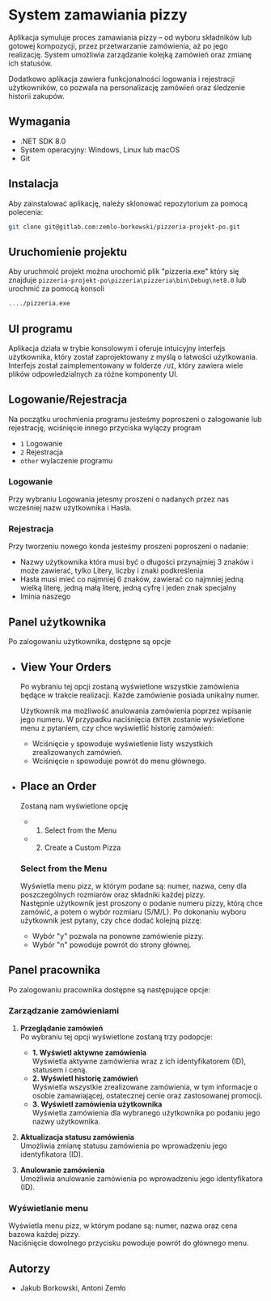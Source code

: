 # System zamawiania pizzy

Aplikacja symuluje proces zamawiania pizzy – od wyboru składników lub gotowej kompozycji, przez przetwarzanie zamówienia, aż po jego realizację. System umożliwia zarządzanie kolejką zamówień oraz zmianę ich statusów.

Dodatkowo aplikacja zawiera funkcjonalności logowania i rejestracji użytkowników, co pozwala na personalizację zamówień oraz śledzenie historii zakupów.

## Wymagania

- .NET SDK 8.0  
- System operacyjny: Windows, Linux lub macOS  
- Git  

## Instalacja

Aby zainstalować aplikację, należy sklonować repozytorium za pomocą polecenia:

```bash
git clone git@gitlab.com:zemlo-borkowski/pizzeria-projekt-po.git
```
## Uruchomienie projektu

Aby uruchmoić projekt można urochomić plik "pizzeria.exe" który się znajduje `pizzeria-projekt-po\pizzeria\pizzeria\bin\Debug\net8.0` lub urochmić za pomocą konsoli
```bash
..../pizzeria.exe
```
## UI programu

Aplikacja działa w trybie konsolowym i oferuje intuicyjny interfejs użytkownika, który został zaprojektowany z myślą o łatwości użytkowania. Interfejs został zaimplementowany w folderze `/UI`, który zawiera wiele plików odpowiedzialnych za różne komponenty UI. 

## Logowanie/Rejestracja

Na początku urochmienia programu jesteśmy poproszeni o zalogowanie lub rejestrację, wciśnięcie innego przyciska wylączy program
- `1` Logowanie
- `2` Rejestracja
- `other` wylaczenie programu
### Logowanie
Przy wybraniu Logowania jetesmy proszeni o nadanych przez nas wcześniej nazw użytkownika i Hasła.
### Rejestracja
Przy tworzeniu nowego konda jesteśmy proszeni poproszeni o nadanie:
- Nazwy użytkownika która musi być o długości przynajmiej 3 znaków i może zawierać, tylko Litery, liczby i  znaki podkreślenia
- Hasła musi mieć co najmniej 6 znaków, zawierać co najmniej jedną wielką literę, jedną małą literę, jedną cyfrę i jeden znak specjalny
- Iminia naszego

## Panel użytkownika
Po zalogowaniu użytkownika, dostępne są opcje
- ## View Your Orders
    Po wybraniu tej opcji zostaną wyświetlone wszystkie zamówienia będące w trakcie realizacji. Każde zamówienie posiada unikalny numer.

    Użytkownik ma możliwość anulowania zamówienia poprzez wpisanie jego numeru. W przypadku naciśnięcia `ENTER` zostanie wyświetlone menu z pytaniem, czy chce wyświetlić historię zamówień:

    - Wciśnięcie `y` spowoduje wyświetlenie listy wszystkich zrealizowanych zamówień.
    - Wciśnięcie `n` spowoduje powrót do menu głównego.

- ## Place an Order
    Zostaną nam wyświetlone opcję
    - 1. Select from the Menu
    - 2. Create a Custom Pizza
    ### Select from the Menu
    Wyświetla menu pizz, w którym podane są: numer, nazwa, ceny dla poszczególnych rozmiarów oraz składniki każdej pizzy.  
    Następnie użytkownik jest proszony o podanie numeru pizzy, którą chce zamówić, a potem o wybór rozmiaru (S/M/L). Po dokonaniu wyboru użytkownik jest pytany, czy chce dodać kolejną pizzę:  
    - Wybór "y" pozwala na ponowne zamówienie pizzy.  
    - Wybór "n" powoduje powrót do strony głównej.


## Panel pracownika
Po zalogowaniu pracownika dostępne są następujące opcje:

### Zarządzanie zamówieniami
1. **Przeglądanie zamówień**  
   Po wybraniu tej opcji wyświetlone zostaną trzy podopcje:  
   - **1. Wyświetl aktywne zamówienia**  
     Wyświetla aktywne zamówienia wraz z ich identyfikatorem (ID), statusem i ceną.  
   - **2. Wyświetl historię zamówień**  
     Wyświetla wszystkie zrealizowane zamówienia, w tym informacje o osobie zamawiającej, ostatecznej cenie oraz zastosowanej promocji.  
   - **3. Wyświetl zamówienia użytkownika**  
     Wyświetla zamówienia dla wybranego użytkownika po podaniu jego nazwy użytkownika.  

2. **Aktualizacja statusu zamówienia**  
   Umożliwia zmianę statusu zamówienia po wprowadzeniu jego identyfikatora (ID).  

3. **Anulowanie zamówienia**  
   Umożliwia anulowanie zamówienia po wprowadzeniu jego identyfikatora (ID).  

### Wyświetlanie menu
 Wyświetla menu pizz, w którym podane są: numer, nazwa oraz cena bazowa każdej pizzy.  
 Naciśnięcie dowolnego przycisku powoduje powrót do głównego menu.


## Autorzy
- Jakub Borkowski, Antoni Zemło









